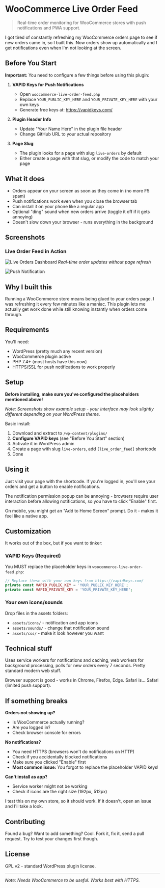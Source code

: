 # WooCommerce Live Order Feed

> Real-time order monitoring for WooCommerce stores with push notifications and PWA support.

I got tired of constantly refreshing my WooCommerce orders page to see if new orders came in, so I built this. Now orders show up automatically and I get notifications even when I'm not looking at the screen.

## Before You Start

**Important:** You need to configure a few things before using this plugin:

1. **VAPID Keys for Push Notifications**
   - Open `woocommerce-live-order-feed.php`
   - Replace `YOUR_PUBLIC_KEY_HERE` and `YOUR_PRIVATE_KEY_HERE` with your own keys
   - Generate free keys at: https://vapidkeys.com/

2. **Plugin Header Info** 
   - Update "Your Name Here" in the plugin file header
   - Change GitHub URL to your actual repository

3. **Page Slug**
   - The plugin looks for a page with slug `live-orders` by default
   - Either create a page with that slug, or modify the code to match your page

## What it does

- Orders appear on your screen as soon as they come in (no more F5 spam)
- Push notifications work even when you close the browser tab
- Can install it on your phone like a regular app
- Optional "ding" sound when new orders arrive (toggle it off if it gets annoying)
- Doesn't slow down your browser - runs everything in the background

## Screenshots

### Live Order Feed in Action
![Live Orders Dashboard](screenshots/screenshot_pc.png)
*Real-time order updates without page refresh*

![Push Notification](screenshots/screenshot_mobile.png)

## Why I built this

Running a WooCommerce store means being glued to your orders page. I was refreshing it every few minutes like a maniac. This plugin lets me actually get work done while still knowing instantly when orders come through.

## Requirements

You'll need:
- WordPress (pretty much any recent version)
- WooCommerce plugin active
- PHP 7.4+ (most hosts have this now)
- HTTPS/SSL for push notifications to work properly

## Setup

**Before installing, make sure you've configured the placeholders mentioned above!**

*Note: Screenshots show example setup - your interface may look slightly different depending on your WordPress theme.*

Basic install:
1. Download and extract to `/wp-content/plugins/`
2. **Configure VAPID keys** (see "Before You Start" section)
3. Activate it in WordPress admin
4. Create a page with slug `live-orders`, add `[live_order_feed]` shortcode
5. Done

## Using it

Just visit your page with the shortcode. If you're logged in, you'll see your orders and get a button to enable notifications. 

The notification permission popup can be annoying - browsers require user interaction before allowing notifications, so you have to click "Enable" first.

On mobile, you might get an "Add to Home Screen" prompt. Do it - makes it feel like a native app.

## Customization

It works out of the box, but if you want to tinker:

### VAPID Keys (Required)
You MUST replace the placeholder keys in `woocommerce-live-order-feed.php`:
```php
// Replace these with your own keys from https://vapidkeys.com/
private const VAPID_PUBLIC_KEY = 'YOUR_PUBLIC_KEY_HERE';
private const VAPID_PRIVATE_KEY = 'YOUR_PRIVATE_KEY_HERE';
```

### Your own icons/sounds
Drop files in the assets folders:
- `assets/icons/` - notification and app icons  
- `assets/sounds/` - change that notification sound
- `assets/css/` - make it look however you want

## Technical stuff

Uses service workers for notifications and caching, web workers for background processing, polls for new orders every 7 seconds. Pretty standard modern web stuff.

Browser support is good - works in Chrome, Firefox, Edge. Safari is... Safari (limited push support).

## If something breaks

**Orders not showing up?**
- Is WooCommerce actually running?
- Are you logged in?
- Check browser console for errors

**No notifications?**
- You need HTTPS (browsers won't do notifications on HTTP)
- Check if you accidentally blocked notifications
- Make sure you clicked "Enable" first
- **Most common issue:** You forgot to replace the placeholder VAPID keys!

**Can't install as app?**
- Service worker might not be working
- Check if icons are the right size (192px, 512px)

I test this on my own store, so it should work. If it doesn't, open an issue and I'll take a look.

## Contributing

Found a bug? Want to add something? Cool. Fork it, fix it, send a pull request. Try to test your changes first though.

## License

GPL v2 - standard WordPress plugin license.

---

*Note: Needs WooCommerce to be useful. Works best with HTTPS.*
